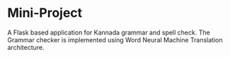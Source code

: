 # Mini-Project
A Flask based application for Kannada grammar and spell check. The Grammar checker is implemented using Word Neural Machine Translation architecture.
